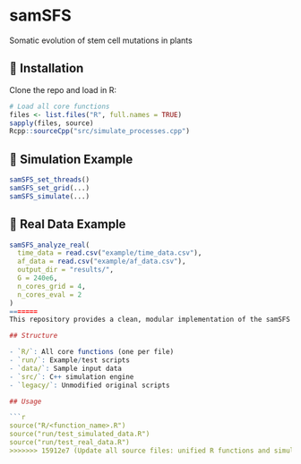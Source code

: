 # samSFS


Somatic evolution of stem cell mutations in plants

## 🔧 Installation

Clone the repo and load in R:

```r
# Load all core functions
files <- list.files("R", full.names = TRUE)
sapply(files, source)
Rcpp::sourceCpp("src/simulate_processes.cpp")
```

## 🚀 Simulation Example

```r
samSFS_set_threads()
samSFS_set_grid(...)
samSFS_simulate(...)
```

## 🧬 Real Data Example

```r
samSFS_analyze_real(
  time_data = read.csv("example/time_data.csv"),
  af_data = read.csv("example/af_data.csv"),
  output_dir = "results/",
  G = 240e6,
  n_cores_grid = 4,
  n_cores_eval = 2
)
=======
This repository provides a clean, modular implementation of the samSFS simulation and inference pipeline using the original function names.

## Structure

- `R/`: All core functions (one per file)
- `run/`: Example/test scripts
- `data/`: Sample input data
- `src/`: C++ simulation engine
- `legacy/`: Unmodified original scripts

## Usage

```r
source("R/<function_name>.R")
source("run/test_simulated_data.R")
source("run/test_real_data.R")
>>>>>>> 15912e7 (Update all source files: unified R functions and simulation core)
```
